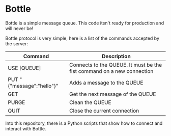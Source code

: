 # Bottle

Bottle is a simple message queue. This code itsn't ready for production and will never be!

Bottle protocol is very simple, here is a list of the commands accepted by the server:

| Command | Description |
| --------|------------ |
| USE [QUEUE] | Connects to the QUEUE. It must be the fist command on a new connection |
| PUT "{\"message\":\"hello\"}" | Adds a message to the QUEUE |
| GET | Get the next message of the QUEUE |
| PURGE | Clean the QUEUE |
| QUIT | Close the current connection |


Into this repository, there is a Python scripts that show how to connect and interact with Bottle.

